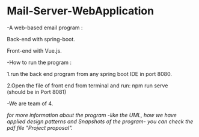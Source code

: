 # Mail-Server-WebApplication
-A web-based email program :

Back-end with spring-boot. 

Front-end with Vue.js.
 
-How to run the program :

1.run the back end program from any spring boot IDE in port 8080.

2.Open the file of  front end from terminal and run: 
npm run serve   
(should be in Port 8081)

-We are team of 4.

*for more information about the program -like the UML, how we have applied design patterns and Snapshots of the program- you can check the pdf file "Project proposal".*
